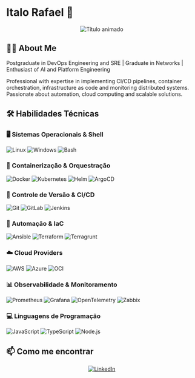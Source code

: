 # Italo Rafael 🤝

<div align="center">
  <img src="https://readme-typing-svg.demolab.com?font=Fira+Code&weight=600&size=24&pause=1000&color=22D3EE&center=true&vCenter=true&width=435&lines=DevOps+Engineer+%7C+SRE;AI+%26+Platform;Cloud+Computing" alt="Título animado" />
</div>

## 👨‍💻 About Me

Postgraduate in DevOps Engineering and SRE | Graduate in Networks | Enthusiast of AI and Platform Engineering

Professional with expertise in implementing CI/CD pipelines, container orchestration, infrastructure as code and monitoring distributed systems. Passionate about automation, cloud computing and scalable solutions.

## 🛠 Habilidades Técnicas

### 🖥 Sistemas Operacionais & Shell
![Linux](https://img.shields.io/badge/Linux-FCC624?style=for-the-badge&logo=linux&logoColor=black)
![Windows](https://img.shields.io/badge/Windows-0078D6?style=for-the-badge&logo=windows&logoColor=white)
![Bash](https://img.shields.io/badge/Shell_Script-121011?style=for-the-badge&logo=gnu-bash&logoColor=white)

### 🐳 Containerização & Orquestração
![Docker](https://img.shields.io/badge/Docker-2496ED?style=for-the-badge&logo=docker&logoColor=white)
![Kubernetes](https://img.shields.io/badge/kubernetes-326CE5?style=for-the-badge&logo=kubernetes&logoColor=white)
![Helm](https://img.shields.io/badge/Helm-0F1689?style=for-the-badge&logo=helm&logoColor=white)
![ArgoCD](https://img.shields.io/badge/ArgoCD-EF7B4D?style=for-the-badge&logo=argo&logoColor=white)

### 🔄 Controle de Versão & CI/CD
![Git](https://img.shields.io/badge/Git-F05032?style=for-the-badge&logo=git&logoColor=white)
![GitLab](https://img.shields.io/badge/GitLab-330F63?style=for-the-badge&logo=gitlab&logoColor=white)
![Jenkins](https://img.shields.io/badge/Jenkins-D24939?style=for-the-badge&logo=Jenkins&logoColor=white)

### 🤖 Automação & IaC
![Ansible](https://img.shields.io/badge/Ansible-000000?style=for-the-badge&logo=ansible&logoColor=white)
![Terraform](https://img.shields.io/badge/Terraform-7B42BC?style=for-the-badge&logo=terraform&logoColor=white)
![Terragrunt](https://img.shields.io/badge/Terragrunt-7B42BC?style=for-the-badge&logo=terraform&logoColor=white)

### ☁️ Cloud Providers
![AWS](https://img.shields.io/badge/AWS-232F3E?style=for-the-badge&logo=amazon-aws&logoColor=white)
![Azure](https://img.shields.io/badge/Azure-0078D4?style=for-the-badge&logo=microsoft-azure&logoColor=white)
![OCI](https://img.shields.io/badge/Oracle_Cloud-F80000?style=for-the-badge&logo=oracle&logoColor=white)

### 📊 Observabilidade & Monitoramento
![Prometheus](https://img.shields.io/badge/Prometheus-E6522C?style=for-the-badge&logo=Prometheus&logoColor=white)
![Grafana](https://img.shields.io/badge/Grafana-F46800?style=for-the-badge&logo=grafana&logoColor=white)
![OpenTelemetry](https://img.shields.io/badge/OpenTelemetry-000000?style=for-the-badge&logo=opentelemetry&logoColor=white)
![Zabbix](https://img.shields.io/badge/Zabbix-D50000?style=for-the-badge&logo=zabbix&logoColor=white)

### 💻 Linguagens de Programação
![JavaScript](https://img.shields.io/badge/JavaScript-F7DF1E?style=for-the-badge&logo=javascript&logoColor=black)
![TypeScript](https://img.shields.io/badge/TypeScript-3178C6?style=for-the-badge&logo=typescript&logoColor=white)
![Node.js](https://img.shields.io/badge/Node.js-339933?style=for-the-badge&logo=nodedotjs&logoColor=white)


## 📫 Como me encontrar

<div align="center"> 
  <a href="https://www.linkedin.com/in/italorafaeltavares" target="_blank">
    <img src="https://img.shields.io/badge/LinkedIn-0077B5?style=for-the-badge&logo=linkedin&logoColor=white" alt="LinkedIn"/>
  </a>
</div>
